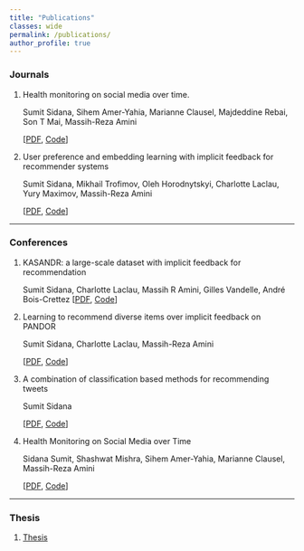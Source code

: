 ```yaml
---
title: "Publications"
classes: wide
permalink: /publications/
author_profile: true
---
```



<h3>Journals</h3>
<ol>
<li> Health monitoring on social media over time.

Sumit Sidana, Sihem Amer-Yahia, Marianne Clausel, Majdeddine Rebai, Son T Mai, Massih-Reza Amini

[<a href="data/healthMonitoringOnSocialMediaOverTime.pdf">PDF</a>, <a href="https://github.com/sumitsidana/healthMonitoring">Code</a>]

<li> User preference and embedding learning with implicit feedback for recommender systems

Sumit Sidana, Mikhail Trofimov, Oleh Horodnytskyi, Charlotte Laclau, Yury Maximov, Massih-Reza Amini

[<a href="data/TOIS.pdf">PDF</a>, <a href="https://github.com/sumitsidana/NERvE">Code</a>]

</ol>

</p>

---

<h3>Conferences</h3>
<ol>
<li> KASANDR: a large-scale dataset with implicit feedback for recommendation

Sumit Sidana, Charlotte Laclau, Massih R Amini, Gilles Vandelle, André Bois-Crettez
[<a href="data/SIGIR17_short.pdf">PDF</a>, <a href="https://github.com/sumitsidana/recsysBaselines">Code</a>]

<li> Learning to recommend diverse items over implicit feedback on PANDOR

Sumit Sidana, Charlotte Laclau, Massih-Reza Amini

[<a href="data/SIGIR18.pdf">PDF</a>, <a href="https://github.com/sumitsidana/RecSys-Diversity-PANDOR">Code</a>]

<li> A combination of classification based methods for recommending tweets

Sumit Sidana

[<a href="data/RecSysChallenge2020.pdf">PDF</a>, <a href="https://github.com/sumitsidana/recsys_challenge_2020">Code</a>]
<li> Health Monitoring on Social Media over Time

Sidana Sumit, Shashwat Mishra, Sihem Amer-Yahia, Marianne Clausel, Massih-Reza Amini

[<a href="data/healthMonitoringOnSocialMediaOverTime.pdf">PDF</a>, <a href="https://github.com/sumitsidana/healthMonitoring">Code</a>]


</ol>

---

<h3>Thesis</h3>
<ol>

<li> <a href="https://www.univ-grenoble-alpes.fr/">Thesis</a>
</ol>